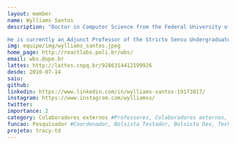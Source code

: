 ```yaml
---
layout: member
name: Wylliams Santos
description: "Doctor in Computer Science from the Federal University of Pernambuco – UFPE. Master in Computer Science from UFPE (2011). Sandwich PhD at Lero – the Irish Software Research Centre, University of Limerick, Ireland (2015-2016). Graduated in Information Systems from the Faculty of Alagoas – FAL (2008) and Technician in Software Development from the Brazilian Institute of Technology – IBRATEC (2002).

He is currently an Adjunct Professor of the Stricto Sensu Undergraduate and Postgraduate Courses (Master’s and Doctorate) in Computer Engineering at the Polytechnic School of Pernambuco (Poli / UPE). Permanent member of the Graduate Program in Computer Engineering (PPGEC). Member of the Postgraduate, Research and Innovation Chamber of the University of Pernambuco. Member of the IEEE. Member of the Brazilian Computer Society (SBC). Member of the Management Committee of the Special Commission on Information Systems (CESI) of SBC. His areas of interest and research include Software Engineering, Software Technical Debt, Agile Software Development, Digital Transformation, Industry-Academy Collaboration, and Empirical Software Engineering. Certified Scrum Master (CSM), Certified Lean Inception Facilitator (CLF) and Management 3.0 (MGT 3.0)." 
img: equipe/img/wylliams_santos.jpeg
home_page: http://reactlabs.poli.br/wbs/
email: wbs.@upe.br
lattes: http://lattes.cnpq.br/9286314412199926
desde: 2010-07-14
saiu: 
github: 
linkedin: https://www.linkedin.com/in/wylliams-santos-19173817/
instagram: https://www.instagram.com/wylliamss/
twitter: 
importance: 2
category: Colaboradores externos #Professores, Colaboradores externos, Alunos, Ex-alunos
funcao: Pesquisador #Coordenador, Bolsista Testador, Bolsista Dev, Technical Debt
projeto: tracy-td
---
```

